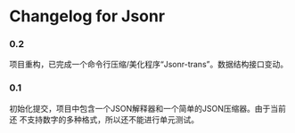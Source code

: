# Changelog for Jsonr


### 0.2

项目重构，已完成一个命令行压缩/美化程序“Jsonr-trans”。数据结构接口变动。

### 0.1

初始化提交，项目中包含一个JSON解释器和一个简单的JSON压缩器。由于当前还
不支持数字的多种格式，所以还不能进行单元测试。
